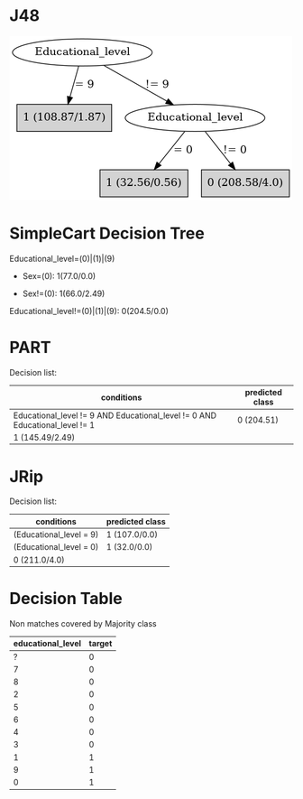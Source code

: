 # J48

![](last_J48_graph.png)

# SimpleCart Decision Tree

Educational_level=(0)|(1)|(9)

* Sex=(0): 1(77.0/0.0)

* Sex!=(0): 1(66.0/2.49)

Educational_level!=(0)|(1)|(9): 0(204.5/0.0)

# PART

Decision list:

conditions|predicted class
---|---
Educational_level != 9 AND Educational_level != 0 AND Educational_level != 1| 0 (204.51)
| 1 (145.49/2.49)


# JRip

Decision list:

conditions|predicted class
---|---
(Educational_level = 9)|1 (107.0/0.0)
(Educational_level = 0)|1 (32.0/0.0)
|0 (211.0/4.0)


# Decision Table

Non matches covered by Majority class

educational_level|target
---|---
?|0
7|0
8|0
2|0
5|0
6|0
4|0
3|0
1|1
9|1
0|1


